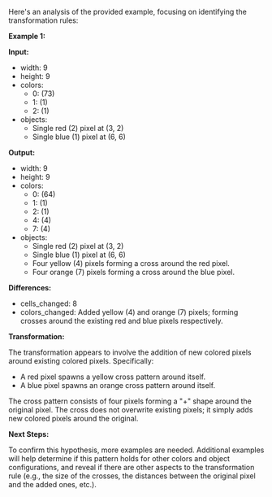 Here's an analysis of the provided example, focusing on identifying the transformation rules:

**Example 1:**

**Input:**

*   width: 9
*   height: 9
*   colors:
    *   0: (73)
    *   1: (1)
    *   2: (1)
*   objects:
    *   Single red (2) pixel at (3, 2)
    *   Single blue (1) pixel at (6, 6)

**Output:**

*   width: 9
*   height: 9
*   colors:
    *   0: (64)
    *   1: (1)
    *   2: (1)
    *   4: (4)
    *   7: (4)
*   objects:
    *   Single red (2) pixel at (3, 2)
    *   Single blue (1) pixel at (6, 6)
    *   Four yellow (4) pixels forming a cross around the red pixel.
    *   Four orange (7) pixels forming a cross around the blue pixel.

**Differences:**

*   cells_changed: 8
*   colors_changed: Added yellow (4) and orange (7) pixels; forming crosses around the existing red and blue pixels respectively.

**Transformation:**

The transformation appears to involve the addition of new colored pixels around existing colored pixels. Specifically:

*   A red pixel spawns a yellow cross pattern around itself.
*   A blue pixel spawns an orange cross pattern around itself.

The cross pattern consists of four pixels forming a "+" shape around the original pixel.  The cross does not overwrite existing pixels; it simply adds new colored pixels around the original.


**Next Steps:**

To confirm this hypothesis, more examples are needed.  Additional examples will help determine if this pattern holds for other colors and object configurations, and reveal if there are other aspects to the transformation rule (e.g., the size of the crosses, the distances between the original pixel and the added ones, etc.).


